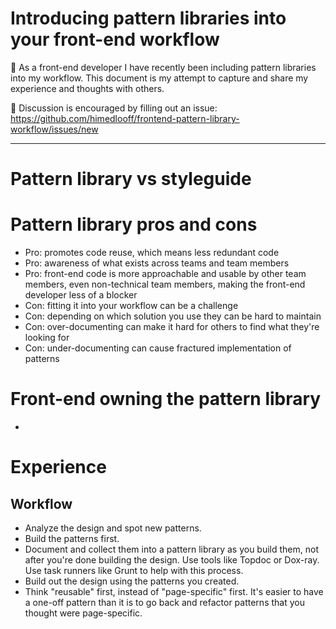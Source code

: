 # Introducing pattern libraries into your front-end workflow

:thought_balloon:
As a front-end developer I have recently been including pattern libraries into my workflow.
This document is my attempt to capture and share my experience and thoughts with others.

:speech_balloon:
Discussion is encouraged by filling out an issue:
<https://github.com/himedlooff/frontend-pattern-library-workflow/issues/new>

---

# Pattern library vs styleguide

# Pattern library pros and cons

- Pro: promotes code reuse, which means less redundant code
- Pro: awareness of what exists across teams and team members
- Pro: front-end code is more approachable and usable by other team members, even non-technical team members, making the front-end developer less of a blocker
- Con: fitting it into your workflow can be a challenge
- Con: depending on which solution you use they can be hard to maintain
- Con: over-documenting can make it hard for others to find what they're looking for
- Con: under-documenting can cause fractured implementation of patterns

# Front-end owning the pattern library

- 

# Experience

## Workflow

- Analyze the design and spot new patterns.
- Build the patterns first.
- Document and collect them into a pattern library as you build them, not after you're done building the design. Use tools like Topdoc or Dox-ray. Use task runners like Grunt to help with this process.
- Build out the design using the patterns you created.
- Think "reusable" first, instead of "page-specific" first. It's easier to have a one-off pattern than it is to go back and refactor patterns that you thought were page-specific.
